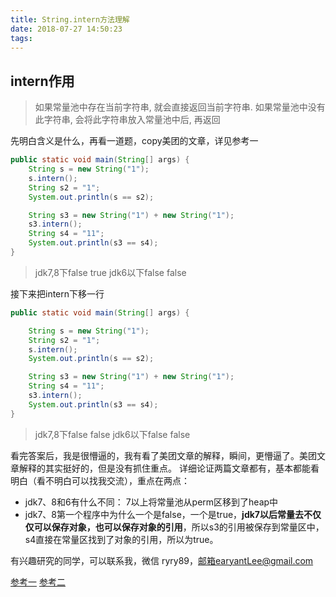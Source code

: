 ```yaml
---
title: String.intern方法理解
date: 2018-07-27 14:50:23
tags:
---
```

## intern作用
> 如果常量池中存在当前字符串, 就会直接返回当前字符串. 如果常量池中没有此字符串, 会将此字符串放入常量池中后, 再返回

先明白含义是什么，再看一道题，copy美团的文章，详见参考一
```Java
public static void main(String[] args) {
    String s = new String("1");
    s.intern();
    String s2 = "1";
    System.out.println(s == s2);

    String s3 = new String("1") + new String("1");
    s3.intern();
    String s4 = "11";
    System.out.println(s3 == s4);
}
```
> jdk7,8下false true
> jdk6以下false false

接下来把intern下移一行
```Java
public static void main(String[] args) {

    String s = new String("1");
    String s2 = "1";
    s.intern();
    System.out.println(s == s2);

    String s3 = new String("1") + new String("1");
    String s4 = "11";
    s3.intern();
    System.out.println(s3 == s4);
}

```
> jdk7,8下false false
> jdk6以下false false

看完答案后，我是很懵逼的，我有看了美团文章的解释，瞬间，更懵逼了。美团文章解释的其实挺好的，但是没有抓住重点。
详细论证两篇文章都有，基本都能看明白（看不明白可以找我交流），重点在两点：
* jdk7、8和6有什么不同： 7以上将常量池从perm区移到了heap中
* jdk7、8第一个程序中为什么一个是false，一个是true，**jdk7以后常量去不仅仅可以保存对象，也可以保存对象的引用**，所以s3的引用被保存到常量区中，s4直接在常量区找到了对象的引用，所以为true。


有兴趣研究的同学，可以联系我，微信 ryry89，邮箱earyantLee@gmail.com

[参考一](https://tech.meituan.com/in_depth_understanding_string_intern.html)
[参考二](https://www.cnblogs.com/Kidezyq/p/8040338.html)

